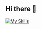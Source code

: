## Hi there 👋

[![My Skills](https://skillicons.dev/icons?i=javascript,css,html,tailwind,docker,nodejs,c,cpp,python,java,spring,vue,pinia)](https://skillicons.dev)






